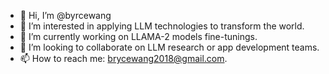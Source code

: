- 👋 Hi, I’m @byrcewang
- 👀 I’m interested in applying LLM technologies to transform the world.
- 🌱 I’m currently working on LLAMA-2 models fine-tunings. 
- 💞️ I’m looking to collaborate on LLM research or app development teams. 
- 📫 How to reach me: brycewang2018@gmail.com. 

<!---
byrcewang/byrcewang is a ✨ special ✨ repository because its `README.md` (this file) appears on your GitHub profile.
You can click the Preview link to take a look at your changes.
--->
